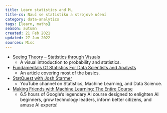 ```yaml
---
title: Learn statistics and ML
title-cs: Nauč se statistiku a strojové učení
category: data-analytics
tags: [learn, maths]
season: autumn
created: 21 Feb 2021
updated: 27 Jun 2022
sources: Misc
---
```


- [Seeing Theory – Statistics through Visuals](http://seeingtheory.io)
	- A visual introduction to probability and statistics.
- [Fundamentals Of Statistics For Data Scientists and Analysts](https://towardsdatascience.com/fundamentals-of-statistics-for-data-scientists-and-data-analysts-69d93a05aae7)
	- An article covering most of the basics.
- [StatQuest with Josh Starmer](https://www.youtube.com/@statquest)
	- YouTube channel on Statistics, Machine Learning, and Data Science.
- [Making Friends with Machine Learning: The Entire Course](https://www.youtube.com/watch?v=1vkb7BCMQd0)
	- 6.5 hours of Google’s legendary AI course designed to enlighten AI beginners, grow technology leaders, inform better citizens, and amuse AI experts!
